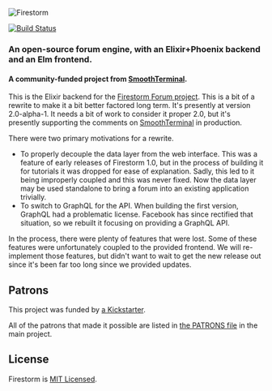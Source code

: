 ![Firestorm](./assets/images/firestorm-logo.png)

[![Build Status](https://semaphoreci.com/api/v1/dailydrip/firestorm_elixir/branches/master/badge.svg)](https://semaphoreci.com/dailydrip/firestorm_elixir)

### An open-source forum engine, with an Elixir+Phoenix backend and an Elm frontend.

#### A community-funded project from [SmoothTerminal](https://www.smoothterminal.com).

This is the Elixir backend for the [Firestorm Forum
project](https://github.com/dailydrip/firestorm). This is a bit of a rewrite to make it a bit better
factored long term. It's presently at version 2.0-alpha-1. It needs a bit of work to consider it
proper 2.0, but it's presently supporting the comments on
[SmoothTerminal](https://www.smoothterminal.com) in production.

There were two primary motivations for a rewrite.

- To properly decouple the data layer from the web interface. This was a feature of early releases
  of Firestorm 1.0, but in the process of building it for tutorials it was dropped for ease of
  explanation. Sadly, this led to it being improperly coupled and this was never fixed. Now the data
  layer may be used standalone to bring a forum into an existing application trivially.
- To switch to GraphQL for the API. When building the first version, GraphQL had a problematic
  license. Facebook has since rectified that situation, so we rebuilt it focusing on providing a
  GraphQL API.

In the process, there were plenty of features that were lost. Some of these features were
unfortunately coupled to the provided frontend. We will re-implement those features, but didn't want
to wait to get the new release out since it's been far too long since we provided updates.

## Patrons

This project was funded by [a
Kickstarter](https://www.kickstarter.com/projects/1003377429/firestorm-an-open-source-forum-in-phoenix-from-eli).

All of the patrons that made it possible are listed in [the PATRONS
file](https://github.com/dailydrip/firestorm/blob/master/PATRONS.md) in the main project.

## License

Firestorm is [MIT Licensed](./LICENSE).
